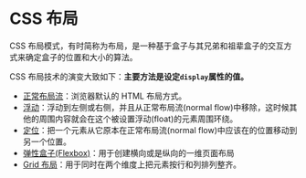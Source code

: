 # CSS 布局

CSS 布局模式，有时简称为布局，是一种基于盒子与其兄弟和祖辈盒子的交互方式来确定盒子的位置和大小的算法。

CSS 布局技术的演变大致如下：**主要方法是设定`display`属性的值。**

- [正常布局流](/css/normal_flow)：浏览器默认的 HTML 布局方式。
- [浮动](/css/flatandposition#浮动)：浮动到左侧或右侧，并且从正常布局流(normal flow)中移除，这时候其他的周围内容就会在这个被设置浮动(float)的元素周围环绕。
- [定位](/css/flatandposition#定位)：把一个元素从它原本在正常布局流(normal flow)中应该在的位置移动到另一个位置。
- [弹性盒子(Flexbox)](/css/flexBox)：用于创建横向或是纵向的一维页面布局
- [Grid 布局](/css/grid)：用于同时在两个维度上把元素按行和列排列整齐。
